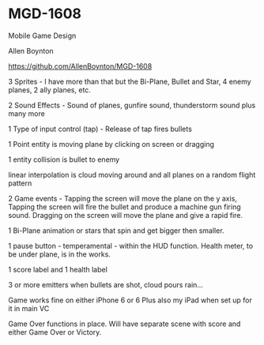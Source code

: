 # MGD-1608
Mobile Game Design

Allen Boynton

https://github.com/AllenBoynton/MGD-1608

3 Sprites - I have more than that but the Bi-Plane, Bullet and Star, 4 enemy planes, 2 ally planes, etc.

2 Sound Effects - Sound of planes, gunfire sound, thunderstorm sound plus many more

1 Type of input control (tap) - Release of tap fires bullets

1 Point entity is moving plane by clicking on screen or dragging

1 entity collision is bullet to enemy

linear interpolation is cloud moving around and all planes on a random flight pattern

2 Game events - Tapping the screen will move the plane on the y axis, Tapping the screen will fire the bullet and produce a machine gun firing sound. Dragging on the screen will move the plane and give a rapid fire.

1 Bi-Plane animation or stars that spin and get bigger then smaller.

1 pause button - temperamental - within the HUD function. Health meter, to be under plane, is in the works.

1 score label and 1 health label

3 or more emitters when bullets are shot, cloud pours rain…

Game works fine on either iPhone 6 or 6 Plus also my iPad when set up for it in main VC

Game Over functions in place. Will have separate scene with score and either Game Over or Victory.



